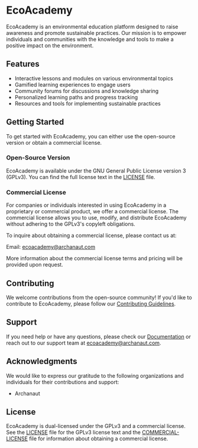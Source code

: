 # EcoAcademy

EcoAcademy is an environmental education platform designed to raise awareness and promote sustainable practices. Our mission is to empower individuals and communities with the knowledge and tools to make a positive impact on the environment.

## Features

- Interactive lessons and modules on various environmental topics
- Gamified learning experiences to engage users
- Community forums for discussions and knowledge sharing
- Personalized learning paths and progress tracking
- Resources and tools for implementing sustainable practices

## Getting Started

To get started with EcoAcademy, you can either use the open-source version or obtain a commercial license.

### Open-Source Version

EcoAcademy is available under the GNU General Public License version 3 (GPLv3). You can find the full license text in the [LICENSE](LICENSE) file.

### Commercial License

For companies or individuals interested in using EcoAcademy in a proprietary or commercial product, we offer a commercial license. The commercial license allows you to use, modify, and distribute EcoAcademy without adhering to the GPLv3's copyleft obligations.

To inquire about obtaining a commercial license, please contact us at:

Email: ecoacademy@archanaut.com

More information about the commercial license terms and pricing will be provided upon request.

## Contributing

We welcome contributions from the open-source community! If you'd like to contribute to EcoAcademy, please follow our [Contributing Guidelines](CONTRIBUTING.md).

## Support

If you need help or have any questions, please check our [Documentation](https://academy.archanaut.com/docs) or reach out to our support team at ecoacademy@archanaut.com.

## Acknowledgments

We would like to express our gratitude to the following organizations and individuals for their contributions and support:

- Archanaut

## License

EcoAcademy is dual-licensed under the GPLv3 and a commercial license. See the [LICENSE](LICENSE) file for the GPLv3 license text and the [COMMERCIAL-LICENSE](COMMERCIAL-LICENSE) file for information about obtaining a commercial license.
